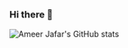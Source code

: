 ### Hi there 👋
![Ameer Jafar's GitHub stats](https://github-readme-stats.vercel.app/api?username=Ameerjafar&show_icons=true&theme=radical)

